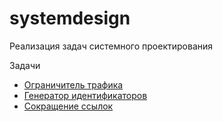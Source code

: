 # systemdesign

Реализация задач системного проектирования

Задачи

- [Ограничитель трафика](src/SystemDesign.RateLimiting/README.md)
- [Генератор идентификаторов](src/SystemDesign.SnowflakeGenerator/README.md)
- [Сокращение ссылок](src/SystemDesign.TinyUrlService/README.md)
